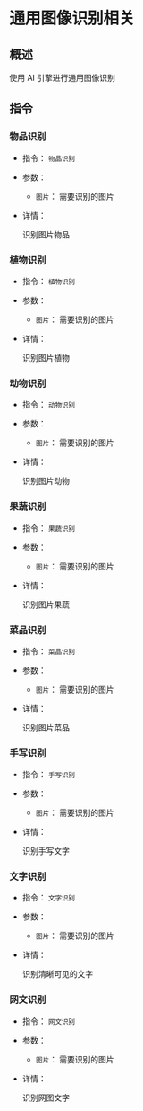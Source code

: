 # 通用图像识别相关

## 概述

使用 AI 引擎进行通用图像识别

## 指令

### 物品识别

- 指令： `物品识别`

- 参数：

  - `图片`： 需要识别的图片

- 详情：

  识别图片物品

### 植物识别

- 指令： `植物识别`

- 参数：

  - `图片`： 需要识别的图片

- 详情：

  识别图片植物

### 动物识别

- 指令： `动物识别`

- 参数：

  - `图片`： 需要识别的图片

- 详情：

  识别图片动物

### 果蔬识别

- 指令： `果蔬识别`

- 参数：

  - `图片`： 需要识别的图片

- 详情：

  识别图片果蔬

### 菜品识别

- 指令： `菜品识别`

- 参数：

  - `图片`： 需要识别的图片

- 详情：

  识别图片菜品

### 手写识别

- 指令： `手写识别`

- 参数：

  - `图片`： 需要识别的图片

- 详情：

  识别手写文字

### 文字识别

- 指令： `文字识别`

- 参数：

  - `图片`： 需要识别的图片

- 详情：

  识别清晰可见的文字

### 网文识别

- 指令： `网文识别`

- 参数：

  - `图片`： 需要识别的图片

- 详情：

  识别网图文字
